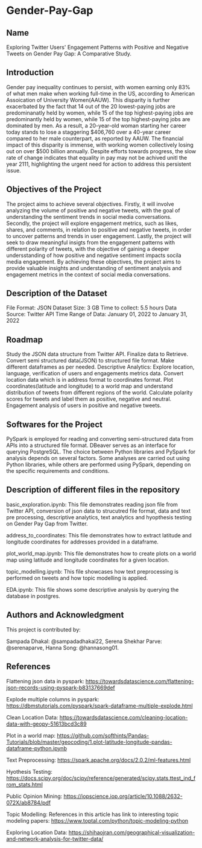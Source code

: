# Gender-Pay-Gap

## Name
Exploring Twitter Users' Engagement Patterns with Positive and Negative Tweets on Gender Pay Gap: A Comparative Study.

## Introduction
Gender pay inequality continues to persist, with women earning only 83% of what men make when working full-time in the US, according to American Assoication of University Women(AAUW). This disparity is further exacerbated by the fact that 14 out of the 20 lowest-paying jobs are predominanatly held by women, while 15 of the top highest-paying jobs are predominantly held by women, while 15 of the top highest-paying jobs are dominated by men. As a result, a 20-year-old woman starting her career today stands to lose a staggering  $406,760 over a 40-year career compared to her male counterpart, as reported by AAUW. The financial impact of this disparity is immense, with working women collectively losing out on over $500 billion annually. Despite efforts towards progress, the slow rate of change indicates that equality in pay may not be achived unitl the year 2111, highlighting the urgent need for action to address this persistent issue.

## Objectives of the Project
The project aims to achieve several objectives. Firstly, it will involve analyzing the volume of positive and negative tweets, with the goal of understanding the sentiment trends in social media conversations. Secondly, the project will explore engagement metrics, such as likes, shares, and comments, in relation to positive and negative tweets, in order to uncover patterns and trends in user engagement. Lastly, the project will seek to draw meaningful insigts from the engagement patterns with different polarity of tweets, with the objective of gaining a deeper undersstanding of how positive and negative sentiment impacts socila media engagement. By achieving these objectives, the project aims to provide valuable insights and understanding of sentiment analysis and engagement metrics in the context of social media conversations.

## Description of the Dataset

File Format: JSON
Dataset Size: 3 GB
Time to collect: 5.5 hours
Data Source: Twitter API
Time Range of Data: January 01, 2022 to January 31, 2022

## Roadmap

Study the JSON data structure from Twitter API.
Finalize data to Retrieve.
Convert semi structured data(JSON) to structured file format.
Make different dataframes as per needed.
Descriptive Analytics: Explore location, language, verification of users and engagements metrics data.
Convert location data which is in address format to coordinates format.
Plot coordinates(latitude and longitude) to a world map and understand distribution of tweets from different regions of the world.
Calculate polarity scores for tweets and label them as positive, negative and neutral.
Engagement analysis of users in positive and negative tweets.


## Softwares for the Project
PySpark is employed for reading and converting semi-structured data from APIs into a structured file format. DBeaver serves as an interface for querying PostgreSQL. The choice between Python libraries and PySpark for analysis depends on several factors. Some analyses are carried out using Python libraries, while others are performed using PySpark, depending on the specific requirements and conditions.

## Description of different files in the repository


basic_exploration.ipynb: This file demonstrates reading json file from Twitter API, conversion of json data to strucutred file format, data and text pre processing, descriptive analytics, text analytics and hyopthesis testing on Gender Pay Gap from Twitter.

address_to_coordinates: This file demonstrates how to extract latitude and longitude coordinates for addresses provided in a dataframe.

plot_world_map.ipynb: This file demonstrates how to create plots on a world map using latitude and longitude coordinates for a given location.

topic_modelling.ipynb: This file showcases how text preprocessing is performed on tweets and how topic modelling is applied.

EDA.ipynb: This file shows some descriptive analysis by querying the database in postgres.

## Authors and Acknowledgment
This project is contributed by:

Sampada Dhakal: @sampadadhakal22,
Serena Shekhar Parve: @serenaparve,
Hanna Song: @hannasong01.


## References

Flattening json data in pyspark:  https://towardsdatascience.com/flattening-json-records-using-pyspark-b83137669def

Explode multiple columns in pyspark:  https://dbmstutorials.com/pyspark/spark-dataframe-multiple-explode.html

Clean Location Data: https://towardsdatascience.com/cleaning-location-data-with-geopy-51613bcd3c89

Plot in a world map: https://github.com/softhints/Pandas-Tutorials/blob/master/geocoding/1.plot-latitude-longitude-pandas-dataframe-python.ipynb

Text Preprocessing: https://spark.apache.org/docs/2.0.2/ml-features.html

Hyothesis Testing: https://docs.scipy.org/doc/scipy/reference/generated/scipy.stats.ttest_ind_from_stats.html

Public Opinion Mining: https://iopscience.iop.org/article/10.1088/2632-072X/ab8784/pdf

Topic Modelling: References in this article has link to interesting topic modeling papers: https://www.toptal.com/python/topic-modeling-python

Exploring Location Data: https://shihaojran.com/geographical-visualization-and-network-analysis-for-twitter-data/
